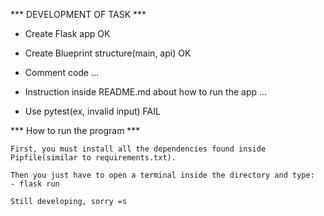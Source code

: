 *** DEVELOPMENT OF TASK ***


- Create Flask app
OK

- Create Blueprint structure(main, api)
OK

- Comment code
...

- Instruction inside README.md about how to run the app
...

- Use pytest(ex, invalid input)
FAIL


*** How to run the program ***


    First, you must install all the dependencies found inside Pipfile(similar to requirements.txt).

    Then you just have to open a terminal inside the directory and type:
    - flask run

    Still developing, sorry =s